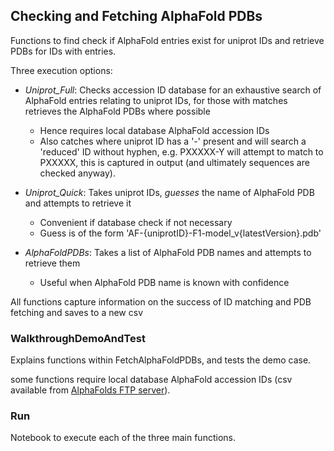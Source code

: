## Checking and Fetching AlphaFold PDBs

Functions to find check if AlphaFold entries exist for uniprot IDs and retrieve PDBs for IDs with entries.

Three execution options:

- *Uniprot_Full*: Checks accession ID database for an exhaustive search of AlphaFold entries relating to uniprot IDs, for those with matches retrieves the AlphaFold PDBs where possible
  - Hence requires local database AlphaFold accession IDs
  - Also catches where uniprot ID has a '-' present and will search a 'reduced' ID without hyphen, e.g. PXXXXX-Y will attempt to match to PXXXXX, this is captured in output (and ultimately sequences are checked anyway).
- *Uniprot_Quick*: Takes uniprot IDs, *guesses* the name of AlphaFold PDB and attempts to retrieve it
  - Convenient if database check if not necessary
  - Guess is of the form 'AF-{uniprotID}-F1-model_v{latestVersion}.pdb'

- *AlphaFoldPDBs*: Takes a list of AlphaFold PDB names and attempts to retrieve them
  - Useful when AlphaFold PDB name is known with confidence


All functions capture information on the success of ID matching and PDB fetching and saves to a new csv



### WalkthroughDemoAndTest

Explains functions within FetchAlphaFoldPDBs, and tests the demo case.

some functions require local database AlphaFold accession IDs (csv available from [AlphaFolds FTP server](http://ftp.ebi.ac.uk/pub/databases/alphafold/)).



### Run

Notebook to execute each of the three main functions.
